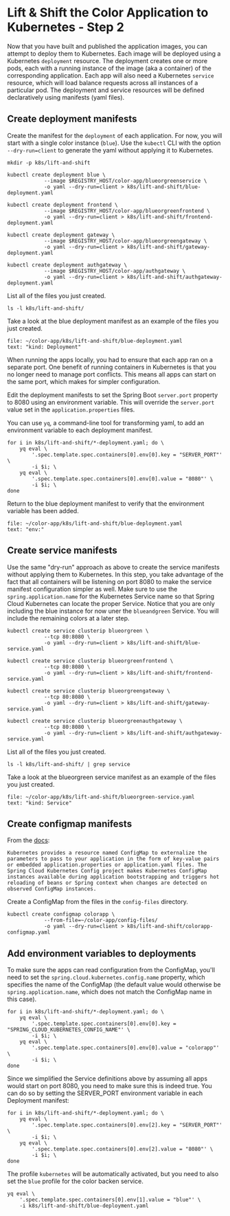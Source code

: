 # Lift & Shift the Color Application to Kubernetes - Step 2

Now that you have built and published the application images, you can attempt to deploy them to Kubernetes.
Each image will be deployed using a Kubernetes `deployment` resource. The deployment creates one or more pods, each with a running instance of the image (aka a container) of the corresponding application.
Each app will also need a Kubernetes `service` resource, which will load balance requests across all instances of a particular pod.
The deployment and service resources will be defined declaratively using manifests (yaml files).

## Create deployment manifests

Create the manifest for the `deployment` of each application.
For now, you will start with a single color instance (`blue`).
Use the `kubectl` CLI with the option `--dry-run=client` to generate the yaml without applying it to Kubernetes. 
```execute-1
mkdir -p k8s/lift-and-shift

kubectl create deployment blue \
            --image $REGISTRY_HOST/color-app/blueorgreenservice \
            -o yaml --dry-run=client > k8s/lift-and-shift/blue-deployment.yaml

kubectl create deployment frontend \
            --image $REGISTRY_HOST/color-app/blueorgreenfrontend \
            -o yaml --dry-run=client > k8s/lift-and-shift/frontend-deployment.yaml

kubectl create deployment gateway \
            --image $REGISTRY_HOST/color-app/blueorgreengateway \
            -o yaml --dry-run=client > k8s/lift-and-shift/gateway-deployment.yaml

kubectl create deployment authgateway \
            --image $REGISTRY_HOST/color-app/authgateway \
            -o yaml --dry-run=client > k8s/lift-and-shift/authgateway-deployment.yaml
```

List all of the files you just created.
```execute-1
ls -l k8s/lift-and-shift/
```

Take a look at the blue deployment manifest as an example of the files you just created.
```editor:select-matching-text
file: ~/color-app/k8s/lift-and-shift/blue-deployment.yaml
text: "kind: Deployment" 
```

When running the apps locally, you had to ensure that each app ran on a separate port.
One benefit of running containers in Kubernetes is that you no longer need to manage port conflicts. 
This means all apps can start on the same port, which makes for simpler configuration.

Edit the deployment manifests to set the Spring Boot `server.port` property to 8080 using an environment variable.
This will override the `server.port` value set in the `application.properties` files.

You can use `yq`, a command-line tool for transforming yaml, to add an environment variable to each deployment manifest.
```execute-1
for i in k8s/lift-and-shift/*-deployment.yaml; do \
    yq eval \
        '.spec.template.spec.containers[0].env[0].key = "SERVER_PORT"' \
        -i $i; \
    yq eval \
        '.spec.template.spec.containers[0].env[0].value = "8080"' \
        -i $i; \
done
```

Return to the blue deployment manifest to verify that the environment variable has been added.
```editor:select-matching-text
file: ~/color-app/k8s/lift-and-shift/blue-deployment.yaml
text: "env:" 
```

## Create service manifests

Use the same "dry-run" approach as above to create the service manifests without applying them to Kubernetes.
In this step, you take advantage of the fact that all containers will be listening on port 8080 to make the service manifest configuration simpler as well.
Make sure to use the `spring.application.name` for the Kubernetes Service name so that Spring Cloud Kubernetes can locate the proper Service.
Notice that you are only including the blue instance for now uner the `blueandgreen` Service.
You will include the remaining colors at a later step.
```execute-1
kubectl create service clusterip blueorgreen \
            --tcp 80:8080 \
            -o yaml --dry-run=client > k8s/lift-and-shift/blue-service.yaml

kubectl create service clusterip blueorgreenfrontend \
            --tcp 80:8080 \
            -o yaml --dry-run=client > k8s/lift-and-shift/frontend-service.yaml

kubectl create service clusterip blueorgreengateway \
            --tcp 80:8080 \
            -o yaml --dry-run=client > k8s/lift-and-shift/gateway-service.yaml

kubectl create service clusterip blueorgreenauthgateway \
            --tcp 80:8080 \
            -o yaml --dry-run=client > k8s/lift-and-shift/authgateway-service.yaml
```

List all of the files you just created.
```execute-1
ls -l k8s/lift-and-shift/ | grep service
```

Take a look at the blueorgreen service manifest as an example of the files you just created.
```editor:select-matching-text
file: ~/color-app/k8s/lift-and-shift/blueorgreen-service.yaml
text: "kind: Service" 
```

## Create configmap manifests

From the [docs](https://docs.spring.io/spring-cloud-kubernetes/docs/current/reference/html/#configmap-propertysource):
```
Kubernetes provides a resource named ConfigMap to externalize the parameters to pass to your application in the form of key-value pairs or embedded application.properties or application.yaml files. The Spring Cloud Kubernetes Config project makes Kubernetes ConfigMap instances available during application bootstrapping and triggers hot reloading of beans or Spring context when changes are detected on observed ConfigMap instances.
```

Create a ConfigMap from the files in the `config-files` directory.
```execute-1
kubectl create configmap colorapp \
            --from-file=~/color-app/config-files/
            -o yaml --dry-run=client > k8s/lift-and-shift/colorapp-configmap.yaml
```

## Add environment variables to deployments

To make sure the apps can read configuration from the ConfigMap, you'll need to set the `spring.cloud.kubernetes.config.name` property, which specifies the name of the ConfigMap (the default value would otherwise be `spring.application.name`, which does not match the ConfigMap name in this case).
```
for i in k8s/lift-and-shift/*-deployment.yaml; do \
    yq eval \
        '.spec.template.spec.containers[0].env[0].key = "SPRING_CLOUD_KUBERNETES_CONFIG_NAME"' \
        -i $i; \
    yq eval \
        '.spec.template.spec.containers[0].env[0].value = "colorapp"' \
        -i $i; \
done
```

Since we simplified the Service definitions above by assuming all apps would start on port 8080, you need to make sure this is indeed true.
You can do so by setting the SERVER_PORT environment variable in each Deployment manifest:
```
for i in k8s/lift-and-shift/*-deployment.yaml; do \
    yq eval \
        '.spec.template.spec.containers[0].env[2].key = "SERVER_PORT"' \
        -i $i; \
    yq eval \
        '.spec.template.spec.containers[0].env[2].value = "8080"' \
        -i $i; \
done
```

The profile `kubernetes` will be automatically activated, but you need to also set the `blue` profile for the color backen service.
```
yq eval \
    '.spec.template.spec.containers[0].env[1].value = "blue"' \
    -i k8s/lift-and-shift/blue-deployment.yaml
```